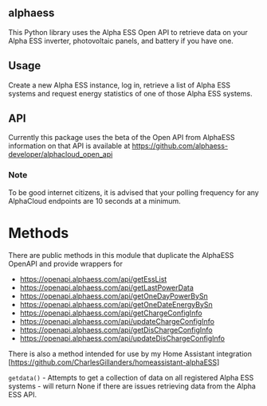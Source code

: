 ## alphaess
This Python library uses the Alpha ESS Open API to retrieve data on your Alpha ESS inverter, photovoltaic panels, and battery if you have one.

## Usage

Create a new Alpha ESS instance, log in, retrieve a list of Alpha ESS systems and request energy statistics of one of those Alpha ESS systems. 

## API

Currently this package uses the beta of the Open API from AlphaESS information on that API is available at https://github.com/alphaess-developer/alphacloud_open_api

### Note

To be good internet citizens, it is advised that your polling frequency for any AlphaCloud endpoints are 10 seconds at a minimum.

# Methods

There are public methods in this module that duplicate the AlphaESS OpenAPI and provide wrappers for

+ https://openapi.alphaess.com/api/getEssList
+ https://openapi.alphaess.com/api/getLastPowerData
+ https://openapi.alphaess.com/api/getOneDayPowerBySn
+ https://openapi.alphaess.com/api/getOneDateEnergyBySn 
+ https://openapi.alphaess.com/api/getChargeConfigInfo
+ https://openapi.alphaess.com/api/updateChargeConfigInfo
+ https://openapi.alphaess.com/api/getDisChargeConfigInfo
+ https://openapi.alphaess.com/api/updateDisChargeConfigInfo

There is also a method intended for use by my Home Assistant integration [https://github.com/CharlesGillanders/homeassistant-alphaESS]

`getdata()` - Attempts to get a collection of data on all registered Alpha ESS systems - will return None if there are issues retrieving data from the Alpha ESS API.
